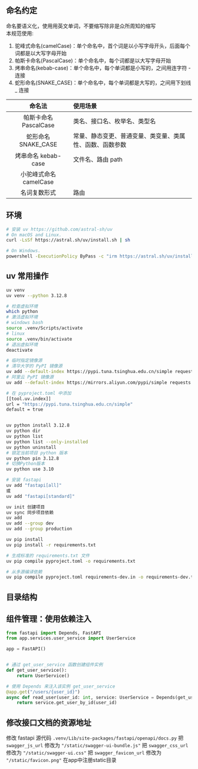 ## 命名约定
命名要语义化，使用用英文单词，不要缩写除非是众所周知的缩写 \
本规范使用:

1. 驼峰式命名(camelCase)：单个命名中，首个词是以小写字母开头，后面每个词都是以大写字母开始
2. 帕斯卡命名(PascalCase)：单个命名中，每个词都是以大写字母开始
3. 烤串命名(kebab-case)：单个命名中，每个单词都是小写的，之间用连字符 - 连接
4. 蛇形命名(SNAKE_CASE)：单个命名中，每个单词都是大写的，之间用下划线 \_ 连接

|         命名法         | 使用场景                                                      |
| :--------------------: | :------------------------------------------------------------ |
| 帕斯卡命名 PascalCase  | 类名、接口名、枚举名、类型名             |
|  蛇形命名 SNAKE_CASE   | 常量、静态变更、普通变量、类变量、类属性、函数、函数参数              |
|  烤串命名 kebab-case   | 文件名、路由 path |
| 小驼峰式命名 camelCase |               |
| 名词复数形式           |  路由          | 


## 环境
```sh
# 安装 uv https://github.com/astral-sh/uv
# On macOS and Linux.
curl -LsSf https://astral.sh/uv/install.sh | sh

# On Windows.
powershell -ExecutionPolicy ByPass -c "irm https://astral.sh/uv/install.ps1 | iex"

```

## uv 常用操作
```sh
uv venv 
uv venv --python 3.12.8

# 检查虚拟环境
which python
# 激活虚拟环境
# windows bash
source .venv/Scripts/activate 
# linux
source .venv/bin/activate
# 退出虚拟环境
deactivate

# 临时指定镜像源
# 清华大学的 PyPI 镜像源
uv add --default-index https://pypi.tuna.tsinghua.edu.cn/simple requests
# 阿里云 PyPI 镜像源
uv add --default-index https://mirrors.aliyun.com/pypi/simple requests

# 在 pyproject.toml 中添加
[[tool.uv.index]]
url = "https://pypi.tuna.tsinghua.edu.cn/simple"
default = true


uv python install 3.12.8
uv python dir
uv python list
uv python list --only-installed
uv python uninstall
# 锁定当前项目 python 版本
uv python pin 3.12.8
# 切换Python版本
uv python use 3.10

# 安装 fastapi
uv add "fastapi[all]"
或
uv add "fastapi[standard]"

uv init 创建项目
uv sync 同步项目依赖
uv add 
uv add --group dev
uv add --group production

uv pip install
uv pip install -r requirements.txt

# 生成标准的 requirements.txt 文件
uv pip compile pyproject.toml -o requirements.txt

# 从多源编译依赖
uv pip compile pyproject.toml requirements-dev.in -o requirements-dev.txt

```

## 目录结构

## 组件管理：使用依赖注入
```python
from fastapi import Depends, FastAPI
from app.services.user_service import UserService

app = FastAPI()


# 通过 get_user_service 函数创建组件实例
def get_user_service():
    return UserService()

# 使用 Depends 来注入该实例 get_user_service
@app.get("/users/{user_id}")
async def read_user(user_id: int, service: UserService = Depends(get_user_service)):
    return service.get_user_by_id(user_id)
```

## 修改接⼝⽂档的资源地址
修改 fastapi 源代码 `.venv/Lib/site-packages/fastapi/openapi/docs.py`
把 `swagger_js_url` 修改为 `"/static/swagger-ui-bundle.js"`
把 `swagger_css_url` 修改为 `"/static/swagger-ui.css"`
把 `swagger_favicon_url` 修改为 `"/static/favicon.png"`
在app中注册static⽬录
```python

```

